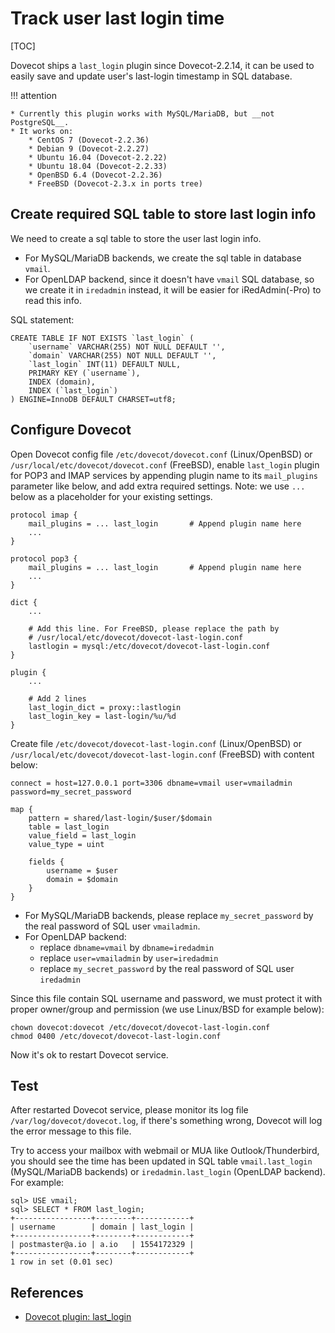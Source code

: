 # Track user last login time

[TOC]

Dovecot ships a `last_login` plugin since Dovecot-2.2.14, it can be used to
easily save and update user's last-login timestamp in SQL database.

!!! attention

    * Currently this plugin works with MySQL/MariaDB, but __not PostgreSQL__.
    * It works on:
        * CentOS 7 (Dovecot-2.2.36)
        * Debian 9 (Dovecot-2.2.27)
        * Ubuntu 16.04 (Dovecot-2.2.22)
        * Ubuntu 18.04 (Dovecot-2.2.33)
        * OpenBSD 6.4 (Dovecot-2.2.36)
        * FreeBSD (Dovecot-2.3.x in ports tree)

## Create required SQL table to store last login info

We need to create a sql table to store the user last login info.

* For MySQL/MariaDB backends, we create the sql table in database `vmail`.
* For OpenLDAP backend, since it doesn't have `vmail` SQL database, so we
  create it in `iredadmin` instead, it will be easier for iRedAdmin(-Pro) to
  read this info.

SQL statement:

```
CREATE TABLE IF NOT EXISTS `last_login` (
    `username` VARCHAR(255) NOT NULL DEFAULT '',
    `domain` VARCHAR(255) NOT NULL DEFAULT '',
    `last_login` INT(11) DEFAULT NULL,
    PRIMARY KEY (`username`),
    INDEX (domain),
    INDEX (`last_login`)
) ENGINE=InnoDB DEFAULT CHARSET=utf8;
```

## Configure Dovecot

Open Dovecot config file `/etc/dovecot/dovecot.conf` (Linux/OpenBSD) or
`/usr/local/etc/dovecot/dovecot.conf` (FreeBSD), enable `last_login` plugin
for POP3 and IMAP services by appending plugin name to its `mail_plugins`
parameter like below, and add extra required settings. Note: we use `...` below
as a placeholder for your existing settings.

```
protocol imap {
    mail_plugins = ... last_login       # Append plugin name here
    ...
}

protocol pop3 {
    mail_plugins = ... last_login       # Append plugin name here
    ...
}

dict {
    ...

    # Add this line. For FreeBSD, please replace the path by
    # /usr/local/etc/dovecot/dovecot-last-login.conf
    lastlogin = mysql:/etc/dovecot/dovecot-last-login.conf
}

plugin {
    ...

    # Add 2 lines
    last_login_dict = proxy::lastlogin
    last_login_key = last-login/%u/%d
}
```

Create file `/etc/dovecot/dovecot-last-login.conf` (Linux/OpenBSD) or
`/usr/local/etc/dovecot/dovecot-last-login.conf` (FreeBSD) with content below:

```
connect = host=127.0.0.1 port=3306 dbname=vmail user=vmailadmin password=my_secret_password

map {
    pattern = shared/last-login/$user/$domain
    table = last_login
    value_field = last_login
    value_type = uint

    fields {
        username = $user
        domain = $domain
    }
}
```

* For MySQL/MariaDB backends, please replace `my_secret_password` by the real
  password of SQL user `vmailadmin`.
* For OpenLDAP backend:
    * replace `dbname=vmail` by `dbname=iredadmin`
    * replace `user=vmailadmin` by `user=iredadmin`
    * replace `my_secret_password` by the real password of SQL user `iredadmin`

Since this file contain SQL username and password, we must protect it with
proper owner/group and permission (we use Linux/BSD for example below):

```
chown dovecot:dovecot /etc/dovecot/dovecot-last-login.conf
chmod 0400 /etc/dovecot/dovecot-last-login.conf
```

Now it's ok to restart Dovecot service.

## Test

After restarted Dovecot service, please monitor its log file
`/var/log/dovecot/dovecot.log`, if there's something wrong, Dovecot will log
the error message to this file.

Try to access your mailbox with webmail or MUA like Outlook/Thunderbird, you
should see the time has been updated in SQL table `vmail.last_login`
(MySQL/MariaDB backends) or `iredadmin.last_login` (OpenLDAP backend). For
example:

```
sql> USE vmail;
sql> SELECT * FROM last_login;
+-----------------+--------+------------+
| username        | domain | last_login |
+-----------------+--------+------------+
| postmaster@a.io | a.io   | 1554172329 |
+-----------------+--------+------------+
1 row in set (0.01 sec)
```

## References

* [Dovecot plugin: last_login](https://wiki.dovecot.org/Plugins/LastLogin)
